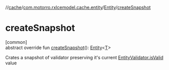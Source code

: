 //[cache](../../../index.md)/[com.motorro.rxlcemodel.cache.entity](../index.md)/[Entity](index.md)/[createSnapshot](create-snapshot.md)

# createSnapshot

[common]\
abstract override fun [createSnapshot](create-snapshot.md)(): [Entity](index.md)&lt;[T](index.md)&gt;

Crates a snapshot of validator preserving it's current [EntityValidator.isValid](../-entity-validator/is-valid.md) value
